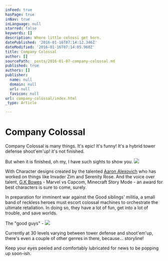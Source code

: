 ```yaml
---
inFeed: true
hasPage: true
inNav: true
inLanguage: null
starred: false
keywords: []
description: Where little colossi get born.
datePublished: '2016-01-16T07:14:12.346Z'
dateModified: '2016-01-16T07:14:05.960Z'
title: Company Colossal
author: []
sourcePath: _posts/2016-01-07-company-colossal.md
published: true
authors: []
publisher:
  name: null
  domain: null
  url: null
  favicon: null
url: company-colossal/index.html
_type: Article

---
```

# Company Colossal

Company Colossal is many things. It's epic! It's funny! It's a hybrid tower defense shoot'em'up! it's not finished.

But when it is finished, oh my, I have such sights to show you.
![](https://the-grid-user-content.s3-us-west-2.amazonaws.com/6a362738-6764-408c-81b4-2e13a6c5907b.jpg)

With Character designs created by the talented [Aaron Alexovich][0] who has worked on things like Invader Zim and Serenity Rose. And the voice over talent, [G.K Bowes][1] - Marvel vs Capcom, Minecraft Story Mode - an award for best characters is sure to come, surely.

In preparation for imminent war against the Good siblings' militia, a small band of reckless heroes must escort colossal machines to orchestrate the ultimate retaliation. In doing so, they have a lot of fun, get into a lot of trouble, and save worlds.

The "good guys" - ![](https://s3-us-west-2.amazonaws.com/the-grid-img/p/e363ffc807c68668229a16d91e3a9bee8052a09e.png)

Currently at 30 levels varying between tower defense and shoot'em'up, there's even a couple of other genres in there, because... storyline!

Keep your eyes peeled and comfortably lubricated for news to be popping up soon-ish.

[0]: http://www.heartshapedskull.com/
[1]: http://www.gkbowes.com/